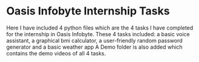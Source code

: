 # Oasis Infobyte Internship Tasks
Here I have included 4 python files which are the 4 tasks I have completed for the internship in Oasis Infobyte.
These 4 tasks included: a basic voice assistant, a graphical bmi calculator, a user-friendly random password generator and a basic weather app
A Demo folder is also added which contains the demo videos of all 4 tasks.
